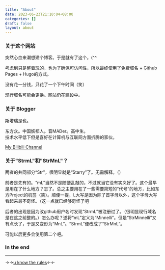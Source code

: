 ```yaml
---
title: "About"
date: 2023-06-23T21:10:04+08:00
categories: []
draft: false
layout: about
---
```


### 关于这个网站

突然心血来潮想建个博客。于是就有了这个。(^^

考虑到只是整着玩的，也为了确保可访问性，所以最终使用了免费域名 + Github Pages + Hugo的方式。

没有花一分钱，只花了一个下午时间（笑）

现行域名可能会更换。网站仍在建设中。
<br>

### 关于 Blogger

斯塔瑞是也。

东方众。中国妖都人。音MADer。高中生。  
技术水平低下但是喜好在计算机与互联网方面折腾的家伙。

[My Bilibili Channel](https://b23.tv/5250T8l)
<br>

### 关于"StrmL"和"StrMnL"？

两者的共同部分“Str”，很明显就是“Starry”了。无需解释。（）

前者是先有的。“mL”当然不是随便乱敲的，不过就当它没有实义好了。这个最早是用在了什么地方？忘了。总之主要用在了一些需要简短的“代号”的地方，比如东方Project的机签（笑）。顺便一提，L大写是因为除了首字母以外，这个字母大写看起来最不奇怪。（这一点就已经够奇怪了吧

后者的出现是因为改github用户名时发现“StrmL”被注册过了。（很明显现行域名是在这之前整的。）怎么办呢？遂将“mL”定义为“Minnelli”。但是“StrMinnelli”又有点长了，于是又变形为“MnL”。“StrmL”便改成了“StrMnL”。

可能以后更多会使用第二个吧。
<br>

### In the end

***

→→[u know the rules](https://vdse.bdstatic.com//192d9a98d782d9c74c96f09db9378d93.mp4)←←
